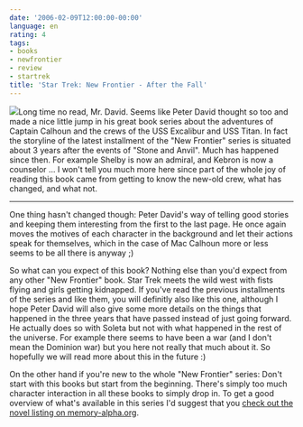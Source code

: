 ```yaml
---
date: '2006-02-09T12:00:00-00:00'
language: en
rating: 4
tags:
- books
- newfrontier
- review
- startrek
title: 'Star Trek: New Frontier - After the Fall'
---
```



<img src="http://www.zerokspot.com/uploads/afterthefall.jpg" class="left"/>Long time no read, Mr. David. Seems like Peter David thought so too and made a nice little jump in his great book series about the adventures of Captain Calhoun and the crews of the USS Excalibur and USS Titan. In fact the storyline of the latest installment of the "New Frontier" series is situated about 3 years after the events of "Stone and Anvil". Much has happened since then. For example Shelby is now an admiral, and Kebron is now a counselor ... I won't tell you much more here since part of the whole joy of reading this book came from getting to know the new-old crew, what has changed, and what not.


-------------------------------


One thing hasn't changed though: Peter David's way of telling good stories and keeping them interesting from the first to the last page. He once again moves the motives of each character in the background and let their actions speak for themselves, which in the case of Mac Calhoun more or less seems to be all there is anyway ;)

So what can you expect of this book? Nothing else than you'd expect from any other "New Frontier" book. Star Trek meets the wild west with fists flying and girls getting kidnapped. If you've read the previous installments of the series and like them, you will definitly also like this one, although I hope Peter David will also give some more details on the things that happened in the three years that have passed instead of just going forward. He actually does so with Soleta but not with what happened in the rest of the universe. For example there seems to have been a war (and I don't mean the Dominion war) but you here not really that much about it. So hopefully we will read more about this in the future :)

On the other hand if you're new to the whole "New Frontier" series: Don't start with this books but start from the beginning. There's simply too much character interaction in all these books to simply drop in. To get a good overview of what's available in this series I'd suggest that you [check out the novel listing on memory-alpha.org](http://memory-alpha.org/en/wiki/Star_Trek:_New_Frontier#Novels).

